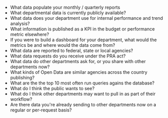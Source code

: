 * What data populate your monthly / quarterly reports
* What departmental data is currently publicly available?
* What data does your department use for internal performance and trend analysis?
* What information is published as a KPI in the budget or performance metric elsewhere?
* If you were to build a dashboard for your department, what would the metrics be and where would the data come from?
* What data are reported to federal, state or local agencies?
* What data requests do you receive under the PRA act?
* What data do other departments ask for, or you share with other departments now?
* What kinds of Open Data are similar agencies across the country publishing?
* What are the the top 10 most often run queries agains the database?
* What do I think the public wants to see?
* What do I think other departments may want to pull in as part of their workflow?
* Are there data you're already sending to other departments now on a regular or per-request basis?














